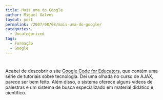 ```yaml
---
title: Mais uma do Google
author: Miguel Galves
layout: post
permalink: /2007/08/08/mais-uma-do-google/
categories:
  - Uncategorized
tags:
  - Formação
  - Google
---
```

# 

Acabei de descobrir o site [Google Code for Educators][1], que contém uma série de tutoriais sobre tecnologia. Dei uma olhada no curso de AJAX, parece ser bem feito. Além disso, o sistema oferece alguns vídeos de palestras e um sistema de busca especializado em material didático e científico.

 [1]: http://code.google.com/edu/